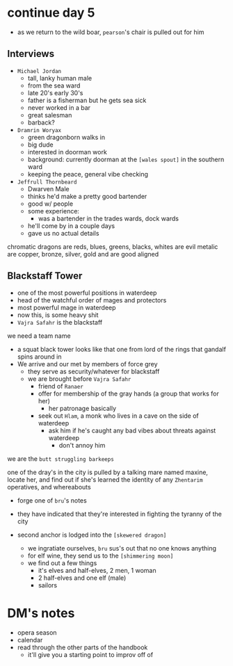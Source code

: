 # continue day 5
- as we return to the wild boar, `pearson`'s chair is pulled out for him

## Interviews
- `Michael Jordan`
    - tall, lanky human male
    - from the sea ward
    - late 20's early 30's
    - father is a fisherman but he gets sea sick
    - never worked in a bar
    - great salesman
    - barback?
- `Dramrin Woryax`
    - green dragonborn walks in
    - big dude
    - interested in doorman work
    - background: currently doorman at the `[wales spout]` in the southern ward
    - keeping the peace, general vibe checking
- `Jeffrull Thornbeard`
    - Dwarven Male
    - thinks he'd make a pretty good bartender
    - good w/ people
    - some experience:
        - was a bartender in the trades wards, dock wards
    - he'll come by in a couple days
    - gave us no actual details

chromatic dragons are reds, blues, greens, blacks, whites are evil
metalic are copper, bronze, silver, gold and are good aligned



## Blackstaff Tower
- one of the most powerful positions in waterdeep
- head of the watchful order of mages and protectors
- most powerful mage in waterdeep
- now this, is some heavy shit
- `Vajra Safahr` is the blackstaff

we need a team name

- a squat black tower looks like that one from lord of the rings that gandalf spins around in
- We arrive and our met by members of force grey
    - they serve as security/whatever for blackstaff
    - we are brought before `Vajra Safahr`
        - friend of `Ranaer`
        - offer for membership of the gray hands (a group that works for her)
            - her patronage basically
        - seek out `Hlam`, a monk who lives in a cave on the side of waterdeep
            - ask him if he's caught any bad vibes about threats against waterdeep
                - don't annoy him

we are the `butt struggling barkeeps`

one of the dray's in the city is pulled by a talking mare named maxine, locate her, and find out if she's learned the identity of any `Zhentarim` operatives, and whereabouts

- forge one of `bru`'s notes
- they have indicated that they're interested in fighting the tyranny of the city

- second anchor is lodged into the `[skewered dragon]`
    - we ingratiate ourselves, `bru` sus's out that no one knows anything
    - for elf wine, they send us to the `[shimmering moon]`
    - we find out a few things
        - it's elves and half-elves, 2 men, 1 woman
        - 2 half-elves and one elf (male)
        - sailors

# DM's notes
- opera season
- calendar
- read through the other parts of the handbook
    - it'll give you a starting point to improv off of
